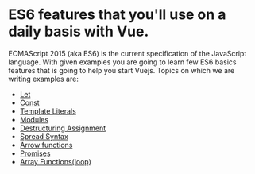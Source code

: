 # ES6 features that you'll use on a daily basis with Vue. 


ECMAScript 2015 (aka ES6) is the current specification of the JavaScript language. With given examples you are going to learn few ES6 basics features that is going to help you start Vuejs. Topics on which we are writing examples are:
- [Let]
- [Const]
- [Template Literals]
- [Modules]
- [Destructuring Assignment]
- [Spread Syntax]
- [Arrow functions]
- [Promises]
- [Array Functions(loop)]


[Let]: <https://github.com/yohoprashant/es6-basics-to-start-vuejs/tree/CH1-Let>
[Const]: <https://github.com/yohoprashant/es6-basics-to-start-vuejs/tree/CH2-Const>
[Template Literals]: <https://github.com/yohoprashant/es6-basics-to-start-vuejs/tree/CH3-Template-Literals>
[Modules]: <https://github.com/yohoprashant/es6-basics-to-start-vuejs/tree/CH4-Modules>
[Destructuring Assignment]: <https://github.com/yohoprashant/es6-basics-to-start-vuejs/tree/CH5-Destructuring-Assignment>
[Spread Syntax]: <https://github.com/yohoprashant/es6-basics-to-start-vuejs/tree/CH6-Spread-Syntax>
[Arrow functions]: <https://github.com/yohoprashant/es6-basics-to-start-vuejs/tree/CH7-Arrow-Functions>
[Promises]: <https://github.com/yohoprashant/es6-basics-to-start-vuejs/tree/CH8-Promises>
[Array Functions(loop)]: <https://github.com/yohoprashant/es6-basics-to-start-vuejs/tree/CH9-Array-Functions>
